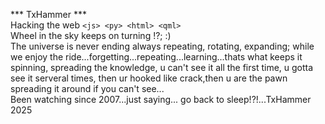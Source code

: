 *** TxHammer *** <br>
Hacking the web ``` <js> <py> <html> <qml> ``` <br>
Wheel in the sky keeps on turning !?; :) <br>
The universe is never ending always repeating, rotating, expanding; while we enjoy the ride...forgetting...repeating...learning...thats what keeps it spinning, spreading the knowledge, u can't see it all the first time, u gotta see it serveral times, then ur hooked like crack,then u are the pawn spreading it around if  you can't see...<black home> <br>
Been watching since 2007...just saying... go back to sleep!?!...TxHammer 2025

